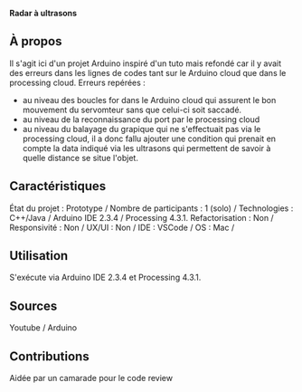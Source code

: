 **Radar à ultrasons**

## À propos
Il s'agit ici d'un projet Arduino inspiré d'un tuto mais refondé car il y avait des erreurs dans les lignes de codes tant sur le Arduino cloud que
dans le processing cloud. 
Erreurs repérées :
- au niveau des boucles for dans le Arduino cloud qui assurent le bon mouvement du servomteur sans que celui-ci soit saccadé.
- au niveau de la reconnaissance du port par le processing cloud 
- au niveau du balayage du grapique qui ne s'effectuait pas via le processing cloud, il a donc fallu ajouter une condition qui prenait en compte
la data indiqué via les ultrasons qui permettent de savoir à quelle distance se situe l'objet.

## Caractéristiques
État du projet : Prototype /
Nombre de participants : 1 (solo) /
Technologies : C++/Java / Arduino IDE 2.3.4 / Processing 4.3.1.
Refactorisation : Non /
Responsivité : Non /
UX/UI : Non /
IDE : VSCode /
OS : Mac /

## Utilisation
S'exécute via Arduino IDE 2.3.4 et Processing 4.3.1.

## Sources
Youtube / Arduino 

## Contributions
Aidée par un camarade pour le code review 
